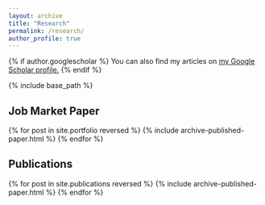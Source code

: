 ```yaml
---
layout: archive
title: "Research"
permalink: /research/
author_profile: true
---
```



{% if author.googlescholar %}
  You can also find my articles on <u><a href="{{author.googlescholar}}">my Google Scholar profile</a>.</u>
{% endif %}

{% include base_path %}

## Job Market Paper
{% for post in site.portfolio reversed %}
  {% include archive-published-paper.html %}
{% endfor %}


## Publications

{% for post in site.publications reversed %}
  {% include archive-published-paper.html %}
{% endfor %}
